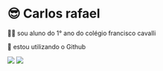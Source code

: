 # ​😎​ Carlos rafael

 😶‍🌫️ sou aluno do 1° ano do colégio francisco cavalli
  
 🫡 estou utilizando o Github 










 ![](https://media1.giphy.com/media/v1.Y2lkPTc5MGI3NjExYzYzMDJoc2FnNjZuYTNzam4zbHR2ZG5ueHZpeWI0eW53bzNjbTI4ayZlcD12MV9pbnRlcm5hbF9naWZfYnlfaWQmY3Q9Zw/H1Lu2vcVXk4brN8wA0/giphy.gif) ![](https://media3.giphy.com/media/v1.Y2lkPTc5MGI3NjExc3lzcm96N2pyeTE1bXl2d3B4YjZzdHVqeDdxM3QxZTk0cTN4cHM1aSZlcD12MV9pbnRlcm5hbF9naWZfYnlfaWQmY3Q9Zw/U6IQE5XjiF5hm/giphy.gif)

